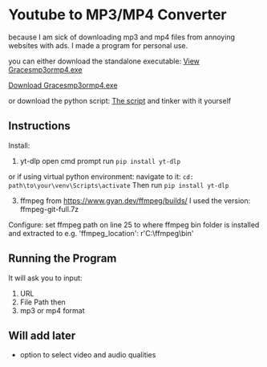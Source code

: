 # Youtube to MP3/MP4 Converter

because I am sick of downloading mp3 and mp4 files from annoying websites with ads. I made a program for personal use. 

you can either download the standalone executable: [View Gracesmp3ormp4.exe](https://github.com/Clarkson1415/GracesYoutubeToMp3Or4/blob/main/dist/.exe)

[Download Gracesmp3ormp4.exe](https://github.com/Clarkson1415/Youtube_To_mp3_or_mp4/raw/main/dist/GracesYoutubeToMp3Or4.exe)


or download the python script: [The script](main.py) and tinker with it yourself

## Instructions
Install:

1. yt-dlp
open cmd prompt run
`pip install yt-dlp`

or if using virtual python environment:
navigate to it:
`cd: path\to\your\venv\Scripts\activate`
Then run `pip install yt-dlp`

3. ffmpeg from https://www.gyan.dev/ffmpeg/builds/
I used the version: ffmpeg-git-full.7z

Configure:
set ffmpeg path on line 25 to where ffmpeg bin folder is installed and extracted to
e.g. 'ffmpeg_location': r'C:\ffmpeg\bin'


## Running the Program
It will ask you to input:
1. URL
2. File Path then
3. mp3 or mp4 format


## Will add later
- option to select video and audio qualities
